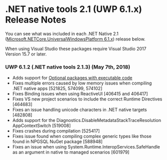 # .NET native tools 2.1 (UWP 6.1.x) Release Notes

You can see what was included in each .NET Native 2.1 ([Microsoft.NETCore.UniversalWindowsPlatform 6.1.x](https://www.nuget.org/packages/Microsoft.NETCore.UniversalWindowsPlatform)) release below.

When using Visual Studio these packages require Visual Studio 2017 Version 15.7 or later.

### UWP 6.1.2 (.NET native tools 2.1.3) (May 7th, 2018)
- Adds support for [Optional packages with executable code](https://docs.microsoft.com/en-us/windows/uwp/packaging/optional-packages-with-executable-code)
- Fixes multiple errors caused by low memory issues when compiling .NET native apps [521825, 574099, 574102]
- Fixes Binding issues when using ReactiveUI [406415 and 406417]
- Fixes VS new project scenarios to include the correct Runtime Directives [464683]
- Fixes an issue handling unicode characters in .NET native targets [482808]
- Adds support for the Diagnostics.DisableMetadataStackTraceResolution AppContextSwitch [519008]
- Fixes crashes during compilation [525417]
- Fixes issue found when compiling complex generic types like those found in NPGSQL NuGet package [588948]
- Fixes an issue when using System.Runtime.InteropServices.SafeHandle as an argument in native to managed scenarios [601979]